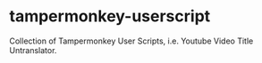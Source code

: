# tampermonkey-userscript
Collection of Tampermonkey User Scripts, i.e. Youtube Video Title Untranslator.
